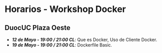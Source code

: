 Horarios - Workshop Docker
==========================

DuocUC Plaza Oeste
------------------

 - ***12 de Mayo - 19:00 / 21:00 CL***: Que es Docker, Uso de Cliente Docker.
 - ***19 de Mayo - 19:00 / 21:00 CL***: Dockerfile Basic.
